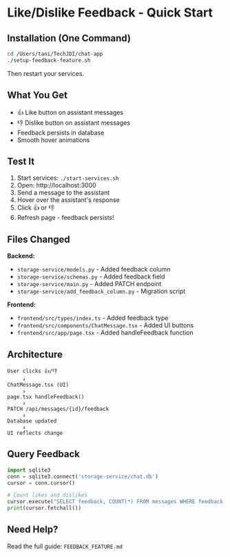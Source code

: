 # Like/Dislike Feedback - Quick Start

## Installation (One Command)

```bash
cd /Users/tani/TechJDI/chat-app
./setup-feedback-feature.sh
```

Then restart your services.

## What You Get

- 👍 Like button on assistant messages
- 👎 Dislike button on assistant messages  
- Feedback persists in database
- Smooth hover animations

## Test It

1. Start services: `./start-services.sh`
2. Open: http://localhost:3000
3. Send a message to the assistant
4. Hover over the assistant's response
5. Click 👍 or 👎
6. Refresh page - feedback persists!

## Files Changed

**Backend:**
- `storage-service/models.py` - Added feedback column
- `storage-service/schemas.py` - Added feedback field
- `storage-service/main.py` - Added PATCH endpoint
- `storage-service/add_feedback_column.py` - Migration script

**Frontend:**
- `frontend/src/types/index.ts` - Added feedback type
- `frontend/src/components/ChatMessage.tsx` - Added UI buttons
- `frontend/src/app/page.tsx` - Added handleFeedback function

## Architecture

```
User clicks 👍/👎
     ↓
ChatMessage.tsx (UI)
     ↓
page.tsx handleFeedback()
     ↓
PATCH /api/messages/{id}/feedback
     ↓
Database updated
     ↓
UI reflects change
```

## Query Feedback

```python
import sqlite3
conn = sqlite3.connect('storage-service/chat.db')
cursor = conn.cursor()

# Count likes and dislikes
cursor.execute("SELECT feedback, COUNT(*) FROM messages WHERE feedback IS NOT NULL GROUP BY feedback")
print(cursor.fetchall())
```

## Need Help?

Read the full guide: `FEEDBACK_FEATURE.md`
